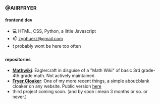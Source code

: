 ### @AIIRFRYER
#### frontend dev

<p style="text-align: center;">
   
   - 💻 HTML, CSS, Python, a little Javascript
   - 📫 zyphuerz@gmail.com
   - ❗ probably wont be here too often

</p>

#### repositories
* **[Mathwiki](https://github.com/mathwiki-tx/mathwiki-school)**: Eaglercraft in disguise of a "Math Wiki" of basic 3rd grade-4th grade math. Not actively maintained.
* **[Fryer Cloaker](https://github.com/aiirfryer/fryer-cloaker)**: One of my more recent things, a simple about:blank cloaker on any website. Public version [here](https://fryer-cloaker.vercel.app)
* third project coming soon. (and by soon i mean 3 months or so. or never.)



<!---
aiirfryer/aiirfryer is a ✨ special ✨ repository because its `README.md` (this file) appears on your GitHub profile.
You can click the Preview link to take a look at your changes.
--->
